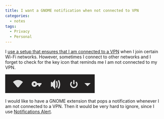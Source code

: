 ```yaml
---
title: I want a GNOME notification when not connected to VPN
categories:
  - notes
tags:
  - Privacy
  - Personal
---
```

I [use a setup that ensures that I am connected to a VPN](https://mateuaguilo.com/privacy/2019/12/27/network-editor/)
when I join certain Wi-Fi networks. However, sometimes I connect to other networks and I forget to check for the key
icon that reminds me I am not connected to my VPN. 
<!-- more -->

![Key icon](/assets/images/gnome-vpn-notification.png)

I would like to have a GNOME extension that pops a notification whenever I am not connected to a VPN. Then it would be
very hard to ignore, since I use [Notifications Alert](https://extensions.gnome.org/extension/258/notifications-alert-on-user-menu).

